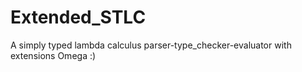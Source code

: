 # Extended_STLC
A simply typed lambda calculus parser-type_checker-evaluator with extensions
Omega :)
